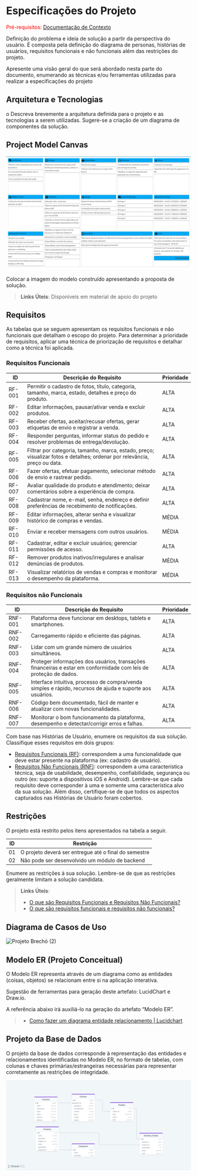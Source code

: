 # Especificações do Projeto

<span style="color:red">Pré-requisitos: <a href="1-Documentação de Contexto.md"> Documentação de Contexto</a></span>

Definição do problema e ideia de solução a partir da perspectiva do usuário. É composta pela definição do  diagrama de personas, histórias de usuários, requisitos funcionais e não funcionais além das restrições do projeto.

Apresente uma visão geral do que será abordado nesta parte do documento, enumerando as técnicas e/ou ferramentas utilizadas para realizar a especificações do projeto

## Arquitetura e Tecnologias

o	Descreva brevemente a arquitetura definida para o projeto e as tecnologias a serem utilizadas. Sugere-se a criação de um diagrama de componentes da solução.

## Project Model Canvas

<img src="img/project_model_canvas_renova.png" />

Colocar a imagem do modelo construído apresentando a proposta de solução.

> **Links Úteis**:
> Disponíveis em material de apoio do projeto

## Requisitos

As tabelas que se seguem apresentam os requisitos funcionais e não funcionais que detalham o escopo do projeto. Para determinar a prioridade de requisitos, aplicar uma técnica de priorização de requisitos e detalhar como a técnica foi aplicada.

### Requisitos Funcionais

|ID    | Descrição do Requisito  | Prioridade |
|------|-----------------------------------------|----|
|RF-001| Permitir o cadastro de fotos, título, categoria, tamanho, marca, estado, detalhes e preço do produto. | ALTA | 
|RF-002| Editar informações, pausar/ativar venda e excluir produtos.   | ALTA |
|RF-003| Receber ofertas, aceitar/recusar ofertas, gerar etiquetas de envio e registrar a venda.   | ALTA |
|RF-004| Responder perguntas, informar status do pedido e resolver problemas de entrega/devolução.   | ALTA |
|RF-005| Filtrar por categoria, tamanho, marca, estado, preço; visualizar fotos e detalhes; ordenar por relevância, preço ou data.   | ALTA |
|RF-006| Fazer ofertas, efetuar pagamento, selecionar método de envio e rastrear pedido.   | ALTA |
|RF-007| Avaliar qualidade do produto e atendimento; deixar comentários sobre a experiência de compra.   | ALTA |
|RF-008| Cadastrar nome, e-mail, senha, endereço e definir preferências de recebimento de notificações.   | ALTA |
|RF-009| Editar informações, alterar senha e visualizar histórico de compras e vendas.   | MÉDIA |
|RF-010| Enviar e receber mensagens com outros usuários.   | MÉDIA |
|RF-011| Cadastrar, editar e excluir usuários; gerenciar permissões de acesso.   | ALTA |
|RF-012| Remover produtos inativos/irregulares e analisar denúncias de produtos.   | MÉDIA |
|RF-013| Visualizar relatórios de vendas e compras e monitorar o desempenho da plataforma.   | MÉDIA |
### Requisitos não Funcionais

|ID     | Descrição do Requisito  |Prioridade |
|-------|-------------------------|----|
|RNF-001| Plataforma deve funcionar em desktops, tablets e smartphones. | ALTA | 
|RNF-002| Carregamento rápido e eficiente das páginas. |  ALTA | 
|RNF-003| Lidar com um grande número de usuários simultâneos. |  ALTA |
|RNF-004| Proteger informações dos usuários, transações financeiras e estar em conformidade com leis de proteção de dados. |  ALTA |
|RNF-005| Interface intuitiva, processo de compra/venda simples e rápido, recursos de ajuda e suporte aos usuários. |  ALTA |
|RNF-006| Código bem documentado, fácil de manter e atualizar com novas funcionalidades. |  ALTA |
|RNF-007| Monitorar o bom funcionamento da plataforma, desempenho e detectar/corrigir erros e falhas. |  ALTA |

Com base nas Histórias de Usuário, enumere os requisitos da sua solução. Classifique esses requisitos em dois grupos:

- [Requisitos Funcionais
 (RF)](https://pt.wikipedia.org/wiki/Requisito_funcional):
 correspondem a uma funcionalidade que deve estar presente na
  plataforma (ex: cadastro de usuário).
- [Requisitos Não Funcionais
  (RNF)](https://pt.wikipedia.org/wiki/Requisito_n%C3%A3o_funcional):
  correspondem a uma característica técnica, seja de usabilidade,
  desempenho, confiabilidade, segurança ou outro (ex: suporte a
  dispositivos iOS e Android).
Lembre-se que cada requisito deve corresponder à uma e somente uma
característica alvo da sua solução. Além disso, certifique-se de que
todos os aspectos capturados nas Histórias de Usuário foram cobertos.

## Restrições

O projeto está restrito pelos itens apresentados na tabela a seguir.

|ID| Restrição                                             |
|--|-------------------------------------------------------|
|01| O projeto deverá ser entregue até o final do semestre |
|02| Não pode ser desenvolvido um módulo de backend        |

Enumere as restrições à sua solução. Lembre-se de que as restrições geralmente limitam a solução candidata.

> **Links Úteis**:
> - [O que são Requisitos Funcionais e Requisitos Não Funcionais?](https://codificar.com.br/requisitos-funcionais-nao-funcionais/)
> - [O que são requisitos funcionais e requisitos não funcionais?](https://analisederequisitos.com.br/requisitos-funcionais-e-requisitos-nao-funcionais-o-que-sao/)

## Diagrama de Casos de Uso 

![Projeto Brechó (2)](https://github.com/ICEI-PUC-Minas-PMV-ADS/pmv-ads-2024-1-e5-proj-empext-t1-pmv-ads-2024-1-e3-proj-brecho/assets/103543979/f22d5fec-00b7-4b5c-9640-6d531d67c861)

## Modelo ER (Projeto Conceitual)

O Modelo ER representa através de um diagrama como as entidades (coisas, objetos) se relacionam entre si na aplicação interativa.

Sugestão de ferramentas para geração deste artefato: LucidChart e Draw.io.

A referência abaixo irá auxiliá-lo na geração do artefato “Modelo ER”.

> - [Como fazer um diagrama entidade relacionamento | Lucidchart](https://www.lucidchart.com/pages/pt/como-fazer-um-diagrama-entidade-relacionamento)

## Projeto da Base de Dados

O projeto da base de dados corresponde à representação das entidades e relacionamentos identificadas no Modelo ER, no formato de tabelas, com colunas e chaves primárias/estrangeiras necessárias para representar corretamente as restrições de integridade.

<img src="img/modelagem_dados.png" />
